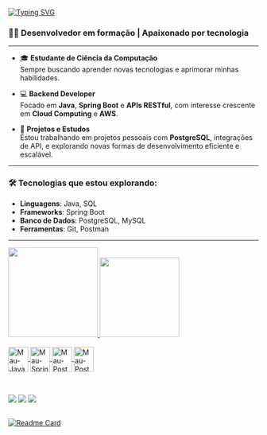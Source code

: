 [![Typing SVG](https://readme-typing-svg.herokuapp.com/?color=00FFFF&size=35&center=true&vCenter=true&width=1000&lines=+Olá!+sou+o+Mauricio,+seja+Bem+vindo+ao+meu+Github+)](https://git.io/typing-svg)
### 👨‍💻 **Desenvolvedor em formação | Apaixonado por tecnologia**

---

- 🎓 **Estudante de Ciência da Computação**  
  Sempre buscando aprender novas tecnologias e aprimorar minhas habilidades.

- 💻 **Backend Developer**  
  Focado em **Java**, **Spring Boot** e **APIs RESTful**, com interesse crescente em **Cloud Computing** e **AWS**.

- 🚀 **Projetos e Estudos**  
  Estou trabalhando em projetos pessoais com **PostgreSQL**, integrações de API, e explorando novas formas de desenvolvimento eficiente e escalável.

---

### 🛠️ **Tecnologias que estou explorando:**
- **Linguagens**: Java, SQL
- **Frameworks**: Spring Boot
- **Banco de Dados**: PostgreSQL, MySQL
- **Ferramentas**: Git, Postman

---
<div>
  <a href= "[https://](https://github.com/GomesMaurici0)">
 <img height= "180em" src = "https://github-readme-stats.vercel.app/api?username=GomesMaurici0&show_icons=true&theme=tokyonight">
 <img height= "160em" src ="https://github-readme-stats.vercel.app/api/top-langs/?username=GomesMaurici0&hide_progress=true&theme=tokyonight">
</div>
    
<div style=display: inline_block><br>
     <img align = "center" alt="Mau-Java" height="50" width = "40"src="https://cdn.jsdelivr.net/gh/devicons/devicon@latest/icons/java/java-original.svg" />
     <img align = "center" alt="Mau-Spring" height="50" width = "40"src="https://cdn.jsdelivr.net/gh/devicons/devicon@latest/icons/spring/spring-original-wordmark.svg"/>
     <img align = "center" alt="Mau-PostgreSQL" height="50" width = "40"src="https://cdn.jsdelivr.net/gh/devicons/devicon@latest/icons/postgresql/postgresql-plain-wordmark.svg" />
     <img align = "center" alt="Mau-Postman" height="50" width = "40"src="https://cdn.jsdelivr.net/gh/devicons/devicon@latest/icons/postman/postman-plain.svg" />    
</div>

##

<br>
<div>
  <a href="https://www.linkedin.com/in/mauricio-gomes-479221223/"> <img src="https://img.shields.io/badge/LinkedIn-0077B5?style=for-the-badge&logo=linkedin&logoColor=white"target="_blank"></a>
  <a href = "https://www.instagram.com/maugms/"> <img src = "https://img.shields.io/badge/Instagram-E4405F?style=for-the-badge&logo=instagram&logoColor=white" target="_blank"></a>  
  <a hred="https://discord.com/users/387400891038302213"><img src = "https://img.shields.io/badge/Discord-7289DA?style=for-the-badge&logo=discord&logoColor=white" target="_blank"></a>
</div>


##

[![Readme Card](https://github-readme-stats.vercel.app/api/pin/?username=GomesMaurici0&repo=TaskTrack&theme=tokyonight)](https://github.com/GomesMaurici0/TaskTrack)
